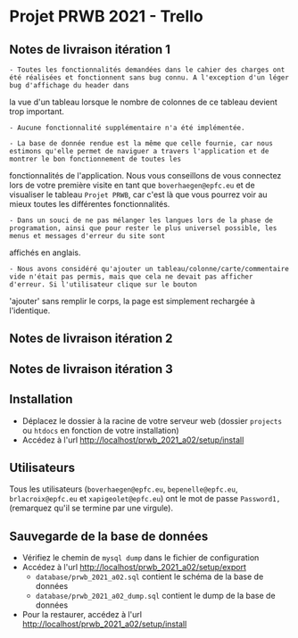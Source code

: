 # Projet PRWB 2021 - Trello

## Notes de livraison itération 1

	- Toutes les fonctionnalités demandées dans le cahier des charges ont été réalisées et fonctionnent sans bug connu. A l'exception d'un léger bug d'affichage du header dans 
la vue d'un tableau lorsque le nombre de colonnes de ce tableau devient trop important.

	- Aucune fonctionnalité supplémentaire n'a été implémentée.

 	- La base de donnée rendue est la même que celle fournie, car nous estimons qu'elle permet de naviguer a travers l'application et de montrer le bon fonctionnement de toutes les 
fonctionnalités de l'application. Nous vous conseillons de vous connectez lors de votre première visite en tant que `boverhaegen@epfc.eu` et de visualiser le tableau 
`Projet PRWB`, car c'est là que vous pourrez voir au mieux toutes les différentes fonctionnalités.

	- Dans un souci de ne pas mélanger les langues lors de la phase de programation, ainsi que pour rester le plus universel possible, les menus et messages d'erreur du site sont 
affichés en anglais.

	- Nous avons considéré qu'ajouter un tableau/colonne/carte/commentaire vide n'était pas permis, mais que cela ne devait pas afficher d'erreur. Si l'utilisateur clique sur le bouton
'ajouter' sans remplir le corps, la page est simplement rechargée à l'identique.

## Notes de livraison itération 2

## Notes de livraison itération 3


## Installation

- Déplacez le dossier à la racine de votre serveur web (dossier `projects` ou `htdocs` en fonction de votre installation)
- Accédez à l'url [http://localhost/prwb_2021_a02/setup/install](http://localhost/prwb_2021_a02/setup/install)

## Utilisateurs

Tous les utilisateurs (`boverhaegen@epfc.eu`, `bepenelle@epfc.eu`, `brlacroix@epfc.eu` et `xapigeolet@epfc.eu`) ont le mot de passe `Password1,` (remarquez qu'il se termine par une virgule).

## Sauvegarde de la base de données

- Vérifiez le chemin de `mysql dump` dans le fichier de configuration
- Accédez à l'url [http://localhost/prwb_2021_a02/setup/export](http://localhost/prwb_2021_a02/setup/export) 
    - `database/prwb_2021_a02.sql` contient le schéma de la base de données
    - `database/prwb_2021_a02_dump.sql` contient le dump de la base de données
- Pour la restaurer, accédez à l'url [http://localhost/prwb_2021_a02/setup/install](http://localhost/prwb_2021_a02/setup/install)


